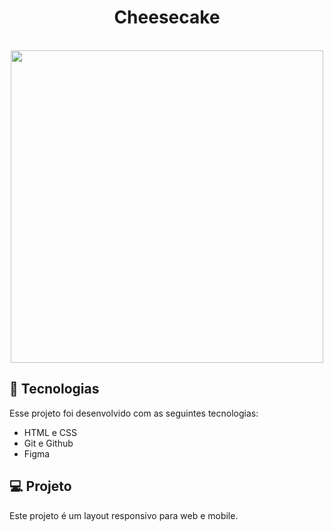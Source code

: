 
<h1 align="center"> Cheesecake </h1>

<br>

<div align="center">
<img src="https://github.com/LilianGraciano/Formulario/assets/147550994/df78eda2-48fa-49ea-b84e-33cc3d366262"  width="500px"/>
</div>



## 🚀 Tecnologias

Esse projeto foi desenvolvido com as seguintes tecnologias:

- HTML e CSS
- Git e Github
- Figma

## 💻 Projeto

Este projeto é um layout responsivo para web e mobile.
